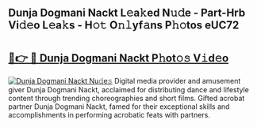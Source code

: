 ## Dunja Dogmani Nackt L𝚎a𝚔ed N𝚞𝚍e - Part-Hrb Vi𝚍𝚎o L𝚎a𝚔s - H𝚘𝚝 O𝚗𝚕yf𝚊ns P𝚑𝚘tos eUC72

# <h2><a href="http://kf1negv.oniu.top/?m=Dunja+Dogmani+Nackt">🔗👉 🔴 Dunja Dogmani Nackt P𝚑ot𝚘𝚜 V𝚒d𝚎o</a></h2>

[![Dunja Dogmani Nackt Nu𝚍e𝚜](https://i.imgur.com/0qMVB7G.gif)](http://kf1negv.oniu.top/?m=Dunja+Dogmani+Nackt)
Digital media provider and amusement giver Dunja Dogmani Nackt, acclaimed for distributing dance and lifestyle content through trending choreographies and short films. Gifted acrobat partner Dunja Dogmani Nackt, famed for their exceptional skills and accomplishments in performing acrobatic feats with partners.  
